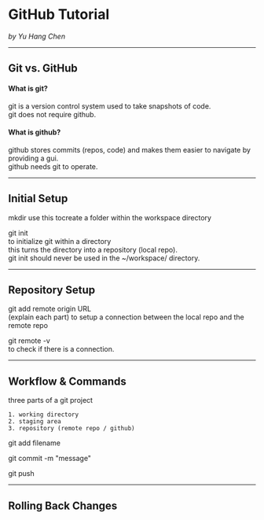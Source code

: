 # GitHub Tutorial

_by Yu Hang Chen_

---
## Git vs. GitHub

#### What is git?  
git is a version control system used to take snapshots of code.  
git does not require github.

#### What is github?
github stores commits (repos, code) and makes them easier to navigate by providing a gui.  
github needs git to operate.

---
## Initial Setup

mkdir
use this tocreate a folder within the workspace directory

git init  
to initialize git within a directory  
this turns the directory into a repository (local repo).  
git init should never be used in the ~/workspace/ directory.


---
## Repository Setup

git add remote origin URL  
(explain each part)
to setup a connection between the local repo and the remote repo  

git remote -v  
to check if there is a connection.


---
## Workflow & Commands

three parts of a git project
```
1. working directory  
2. staging area  
3. repository (remote repo / github)
```
git add filename

git commit -m "message"

git push

---
## Rolling Back Changes